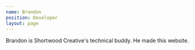 ```yaml
---
name: Brandon
position: Developer
layout: page
---
```

Brandon is Shortwood Creative's technical buddy. He made this website.
